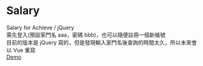 # Salary
Salary for Achieve / jQuery
<br>
需先登入(預設家門名 aaa，密碼 bbb)，也可以隨便註冊一個新帳號
<br>
目前的版本是 jQuery 寫的，但是發現輸入家門名後查詢的時間太久，所以未來會以 Vue 重寫
<br>
<a href="https://pclin2018.github.io/Salary/">Demo</a>
